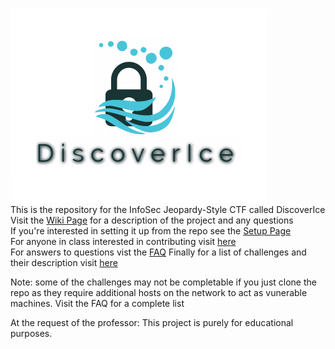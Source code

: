 ![alt text](https://github.com/johahnwu/DiscoverIce/blob/master/CTFd-master/CTFd/static/img/logo.png)  
This is the repository for the InfoSec Jeopardy-Style CTF called DiscoverIce  
Visit the [Wiki Page](https://utischoolctflab.wikispaces.com/CTF+Main) for a description of the project and any questions  
If you're interested in setting it up from the repo see the [Setup Page](https://utischoolctflab.wikispaces.com/CTF+Jeopardy+Setup)  
For anyone in class interested in contributing visit [here](https://utischoolctflab.wikispaces.com/Creating+Challenges)  
For answers to questions vist the [FAQ](https://utischoolctflab.wikispaces.com/FAQ)
Finally for a list of challenges and their description visit [here](https://utischoolctflab.wikispaces.com/Challenges)  

Note: some of the challenges may not be completable if you just clone the repo as they require additional hosts on the network to act as vunerable machines. Visit the FAQ for a complete list 

At the request of the professor: This project is purely for educational purposes. 
